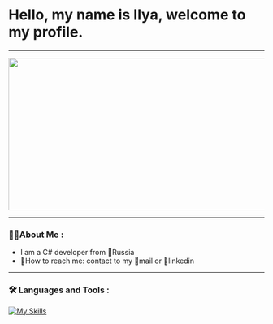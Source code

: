 # Hello, my name is Ilya, welcome to my profile.

___

<div id="header" align="center">
  <img src="https://i.giphy.com/media/v1.Y2lkPTc5MGI3NjExdzV5ZDBpYno0dWNzdHNid2NpNXdxNjM1ODFucmJ3Z3o1Ym1ncjIzaCZlcD12MV9pbnRlcm5hbF9naWZfYnlfaWQmY3Q9Zw/1HQ0xMcxsSECY/giphy.gif" width="1000" height="300"/>
</div>

 ___
 
### :man_technologist:About Me : 
- I am a C# developer from 🐻Russia
- 📧How to reach me: contact to my 📧mail or 🔗linkedin
 ___
 
 ### :hammer_and_wrench: Languages and Tools :
[![My Skills](https://skillicons.dev/icons?i=cs,html,css,dotnet,docker,git,github)](https://skillicons.dev)



